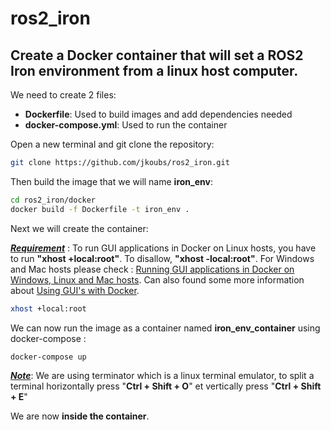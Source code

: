 # ros2_iron

## Create a Docker container that will set a ROS2 Iron environment from a linux host computer.

We need to create 2 files:

- <strong>Dockerfile</strong>: Used to build images and add dependencies needed 
- <strong>docker-compose.yml</strong>: Used to run the container

Open a new terminal and git clone the repository:
```bash
git clone https://github.com/jkoubs/ros2_iron.git
```

Then build the image that we will name <strong>iron_env</strong>:
```bash
cd ros2_iron/docker
docker build -f Dockerfile -t iron_env .
```

Next we will create the container:

<u><strong><em>Requirement</em></strong></u> : To run GUI applications in Docker on Linux hosts, you have to run <strong>"xhost +local:root"</strong>. To disallow, <strong>"xhost -local:root"</strong>. For Windows and Mac hosts please check : [Running GUI applications in Docker on Windows, Linux and Mac hosts](https://cuneyt.aliustaoglu.biz/en/running-gui-applications-in-docker-on-windows-linux-mac-hosts/). Can also found some more information about [Using GUI's with Docker](http://wiki.ros.org/docker/Tutorials/GUI).

```bash
xhost +local:root
```

We can now run the image as a container named <strong>iron_env_container</strong> using docker-compose :

```bash
docker-compose up
```
<u><strong><em>Note</em></strong></u>: We are using terminator which is a linux terminal emulator, to split a terminal horizontally press "<strong>Ctrl + Shift + O</strong>" et vertically press "<strong>Ctrl + Shift + E</strong>"

We are now <strong>inside the container</strong>. 